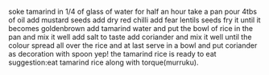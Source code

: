 soke tamarind in 1/4 of glass of water for half an hour 
take a pan
pour 4tbs of oil
add mustard seeds
add dry red chilli
add fear lentils  seeds
fry it  until it becomes goldenbrown
add tamarind water
and put the bowl of rice in the pan and mix it well
add salt to taste
add coriander and mix it well until the colour spread all over the rice
and at last serve in a bowl and put coriander as decoration with spoon
yep! the tamarind rice is ready to eat 
suggestion:eat tamarind rice along with torque(murruku).


